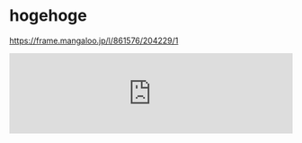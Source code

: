 # hogehoge

https://frame.mangaloo.jp/l/861576/204229/1

<iframe width="100%" height="143" src="https://c.mangaloo.jp/embed/861576/204229/1?align=left&width=300" frameborder="0"></iframe>

